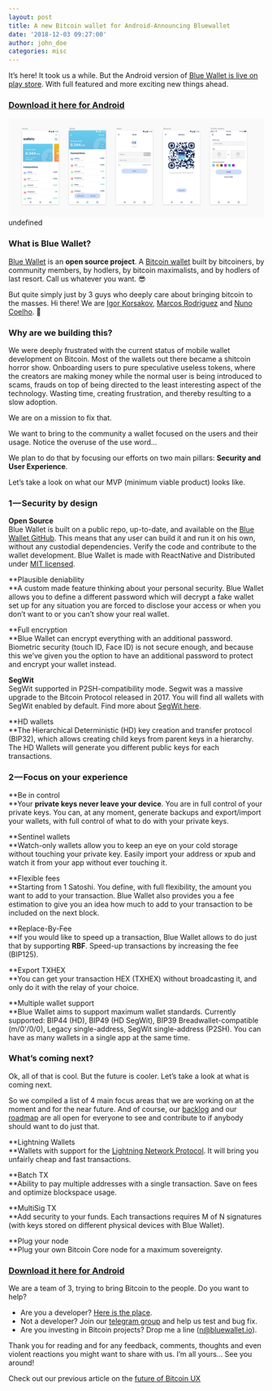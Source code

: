 ```yaml
---
layout: post
title: A new Bitcoin wallet for Android-Announcing Bluewallet
date: '2018-12-03 09:27:00'
author: john_doe
categories: misc
---
```


It’s here! It took us a while. But the Android version of [Blue Wallet is live on play store](https://play.google.com/store/apps/details?id=io.bluewallet.bluewallet). With full featured and more exciting new things ahead.

### [Download it here for Android](https://play.google.com/store/apps/details?id=io.bluewallet.bluewallet)

![](/_posts/img/1____srLIaM0M9aEFIoIdCjsEw.png)
undefined

### **What is Blue Wallet?**

[Blue Wallet](https://bluewallet.io/) is an **open source project**. A [Bitcoin wallet](https://bluewallet.io/) built by bitcoiners, by community members, by hodlers, by bitcoin maximalists, and by hodlers of last resort. Call us whatever you want. 😎

But quite simply just by 3 guys who deeply care about bringing bitcoin to the masses. Hi there! We are [Igor Korsakov](https://twitter.com/overtorment), [Marcos Rodriguez](https://twitter.com/marcosrdz) and [Nuno Coelho](https://twitter.com/nvcoelho). 👋

### **Why are we building this?**

We were deeply frustrated with the current status of mobile wallet development on Bitcoin. Most of the wallets out there became a shitcoin horror show. Onboarding users to pure speculative useless tokens, where the creators are making money while the normal user is being introduced to scams, frauds on top of being directed to the least interesting aspect of the technology. Wasting time, creating frustration, and thereby resulting to a slow adoption.

We are on a mission to fix that.

We want to bring to the community a wallet focused on the users and their usage. Notice the overuse of the use word…

We plan to do that by focusing our efforts on two main pillars: **Security and User Experience**.

Let’s take a look on what our MVP (minimum viable product) looks like.

### 1 — Security by design

**Open Source**  
Blue Wallet is built on a public repo, up-to-date, and available on the [Blue Wallet GitHub](https://github.com/BlueWallet/BlueWallet). This means that any user can build it and run it on his own, without any custodial dependencies. Verify the code and contribute to the wallet development. Blue Wallet is made with ReactNative and Distributed under [MIT licensed](https://opensource.org/licenses/MIT).

**Plausible deniability  
**A custom made feature thinking about your personal security. Blue Wallet allows you to define a different password which will decrypt a fake wallet set up for any situation you are forced to disclose your access or when you don’t want to or you can’t show your real wallet.

**Full encryption  
**Blue Wallet can encrypt everything with an additional password. Biometric security (touch ID, Face ID) is not secure enough, and because this we’ve given you the option to have an additional password to protect and encrypt your wallet instead.

**SegWit**  
SegWit supported in P2SH-compatibility mode. Segwit was a massive upgrade to the Bitcoin Protocol released in 2017. You will find all wallets with SegWit enabled by default. Find more about [SegWit here](https://segwit.org/).

**HD wallets  
**The Hierarchical Deterministic (HD) key creation and transfer protocol (BIP32), which allows creating child keys from parent keys in a hierarchy. The HD Wallets will generate you different public keys for each transactions.

### 2 — Focus on your experience

**Be in control  
**Your **private keys never leave your device**. You are in full control of your private keys. You can, at any moment, generate backups and export/import your wallets, with full control of what to do with your private keys.

**Sentinel wallets  
**Watch-only wallets allow you to keep an eye on your cold storage without touching your private key. Easily import your address or xpub and watch it from your app without ever touching it.

**Flexible fees  
**Starting from 1 Satoshi. You define, with full flexibility, the amount you want to add to your transaction. Blue Wallet also provides you a fee estimation to give you an idea how much to add to your transaction to be included on the next block.

**Replace-By-Fee  
**If you would like to speed up a transaction, Blue Wallet allows to do just that by supporting **RBF**. Speed-up transactions by increasing the fee (BIP125).

**Export TXHEX  
**You can get your transaction HEX (TXHEX) without broadcasting it, and only do it with the relay of your choice.

**Multiple wallet support  
**Blue Wallet aims to support maximum wallet standards. Currently supported: BIP44 (HD), BIP49 (HD SegWit), BIP39 Breadwallet-compatible (m/0'/0/0), Legacy single-address, SegWit single-address (P2SH). You can have as many wallets in a single app at the same time.

### What’s coming next?

Ok, all of that is cool. But the future is cooler. Let’s take a look at what is coming next.

So we compiled a list of 4 main focus areas that we are working on at the moment and for the near future. And of course, our [backlog](https://github.com/BlueWallet/BlueWallet/projects/1) and our [roadmap](https://github.com/BlueWallet/BlueWallet/projects/2) are all open for everyone to see and contribute to if anybody should want to do just that.

**Lightning Wallets  
**Wallets with support for the [Lightning Network Protocol](https://lightning.network/). It will bring you unfairly cheap and fast transactions.

**Batch TX  
**Ability to pay multiple addresses with a single transaction. Save on fees and optimize blockspace usage.

**MultiSig TX  
**Add security to your funds. Each transactions requires M of N signatures (with keys stored on different physical devices with Blue Wallet).

**Plug your node  
**Plug your own Bitcoin Core node for a maximum sovereignty.

### [Download it here for Android](https://play.google.com/store/apps/details?id=io.bluewallet.bluewallet)

We are a team of 3, trying to bring Bitcoin to the people. Do you want to help?

*   Are you a developer? [Here is the place](https://github.com/BlueWallet/BlueWallet).
*   Not a developer? Join our [telegram group](https://t.me/bluewallet) and help us test and bug fix.
*   Are you investing in Bitcoin projects? Drop me a line (n@bluewallet.io).

Thank you for reading and for any feedback, comments, thoughts and even violent reactions you might want to share with us. I’m all yours… See you around!

Check out our previous article on the [future of Bitcoin UX](https://medium.com/bluewallet/a-glimpse-on-the-future-of-bitcoin-ux-4129cca9ece6)